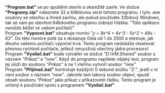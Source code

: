 **"Program.bat"** se po spuštění otevře a okamžitě zavře. Ve složce **"Programy.zip"** naleznete 32 a 64bitovou verzi tohoto programu. I tyto .exe soubory se otevřou a ihned zavřou, ale pokud používáte 32bitový Windows, tak se vám po otevření 64bitového programu zobrazí hláška: *"Tato aplikace nemůže běžet ve vašem počítači"*<br>
Program **"Vypocet.bat"** obsahuje rovnici *"y = 9x^4 + 4x^3 - 5x^2 + 48x - 63"*. Do této rovnice poté za x dosazuje čísla od 1 do 2500 a otestuje, jak dlouho vašemu počítači výpočet trvá. Tento program nedokáže otestovat přesnou rychlost počítače, jelikož nevyužívá všechny jádra procesoru!<br>
Program **"Vysílač.bat"** bude vytvářet ve složce *"D:\VM\.Shared"* soubor s názvem *"Prikaz"* a *"new"*. Když do programu napíšete nějaký text, program jej uloží do souboru *"Prikaz"* a na 1 vteřinu vytvoří soubor *"new"*<br>
Program **"Přijímač.bat"** kontroluje každých 0 sekund složku *"Z:"*, jestli v ní není soubor s názvem *"new"*. Jakmile tam takový soubor objeví, spustí obsah souboru *"Prikaz"* jako příkaz v příkazovém řádku. Tento program je určený k používání spolu s programem **"Vysílač.bat"**